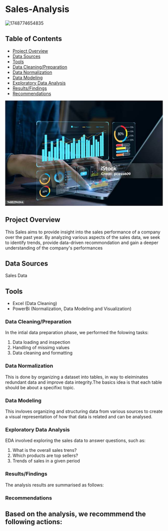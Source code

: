 # Sales-Analysis
![1748774654835](https://github.com/user-attachments/assets/4bc2f808-c6cf-4e44-8626-cec94798848d)

## Table of Contents
- [Project Overview](#project-overview)
- [Data Sources](#data-sources)
- [Tools](#tools)
- [Data Cleaning/Preparation](#data-cleaning-preparation)
- [Data Normalization](#data-normalization)
- [Data Modeling](#data-modeling)
- [Exploratory Data Analysis](#exploratory-data-analysis)
- [Results/Findings](#results-findings)
- [Recommendations](#recommendation)

![](1748774654835.jpg)

## Project Overview
This Sales aims to provide insight into the sales performance of a company over the past year. By analyzing various aspects of the sales data, we seek to identify trends, provide data-driven recommondation and gain a deeper understanding of the company's performances

## Data Sources
 Sales Data

 ## Tools
 - Excel (Data Cleaning)
 - PowerBi (Normalization, Data Modeling and Visualization)

### Data Cleaning/Preparation
In the intial data preparation phase, we performed the folowing tasks:
1. Data loading and inspection
2. Handling of missimg values
3. Data cleaning and formatting

### Data Normalization
This is done by organizing a dataset into tables, in way to eleiminates redundant data and improve data integrity.The basics idea is that each table should be about a specifixc topic.

### Data Modeling
This invloves organizing  and structuring data from various sources to create a visual representation of how that data is related and can be analysed.

### Exploratory Data Analysis
EDA involved exploring the sales data to answer questions, such as:
1. What is the overall sales trens?
2. Which products are top sellers?
3. Trends of sales in a given period


### Results/Findings
The analysis results are summarised as follows:



### Recommendations
Based on the analysis, we recommmend the following actions:
- 
